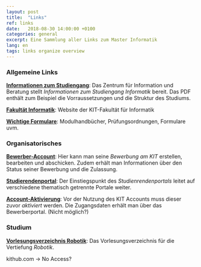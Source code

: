```yaml
---
layout: post
title:  "Links"
ref: links
date:   2018-08-30 14:00:00 +0100
categories: general
excerpt: Eine Sammlung aller Links zum Master Informatik
lang: en
tags: links organize overview
---
```

### Allgemeine Links
[**Informationen zum Studiengang**](https://campus5.kit.edu): Das Zentrum für Information
und Beratung stellt *Informationen zum Studiengang Informatik* bereit. Das PDF enthält zum Beispiel 
die Vorraussetzungen und die Struktur des Studiums.

[**Fakultät Informatik**](https://www.informatik.kit.edu): Website der KIT-Fakultät für Informatik

[**Wichtige Formulare**](https://www.informatik.kit.edu/formulare.php#block1934): 
Modulhandbücher, Prüfungsordnungen, Formulare uvm.

### Organisatorisches
[**Bewerber-Account**](https://campus5.kit.edu): Hier kann man seine *Bewerbung am KIT* erstellen,
 bearbeiten und abschicken. Zudem erhält man Informationen über den Status seiner Bewerbung 
 und die Zulassung.

[**Studierendenportal**](https://studium.kit.edu): Der Einstiegspunkt des *Studienrendenportals*
 leitet auf verschiedene thematisch getrennte Portale weiter.

[**Account-Aktivierung**](https://my.scc.kit.edu/aktivierung): Vor der Nutzung des KIT Accounts
 muss dieser zuvor *aktiviert* werden. Die Zugangsdaten erhält man über das Bewerberportal. (Nicht möglich?)
 
### Studium
[**Vorlesungsverzeichnis Robotik**](https://campus.studium.kit.edu/events/catalog.php#!campus/all/field.asp?gguid=0xE7DD61635D094C83B2C0D891A68610F5
): Das Vorlesungsverzeichnis für die Vertiefung *Robotik*.


kithub.com -> No Access?
